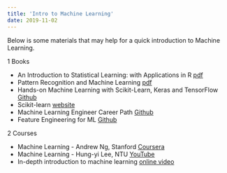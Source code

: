 ```yaml
---
title: 'Intro to Machine Learning'
date: 2019-11-02
---
```


Below is some materials that may help for a quick introduction to Machine Learning. 

1 Books

- An Introduction to Statistical Learning: with Applications in R [pdf](http://faculty.marshall.usc.edu/gareth-james/ISL/)
- Pattern Recognition and Machine Learning [pdf](http://users.isr.ist.utl.pt/~wurmd/Livros/school/Bishop%20-%20Pattern%20Recognition%20And%20Machine%20Learning%20-%20Springer%20%202006.pdf)
- Hands-on Machine Learning with Scikit-Learn, Keras and TensorFlow [Github](https://www.oreilly.com/library/view/hands-on-machine-learning/9781492032632/)
- Scikit-learn [website](https://scikit-learn.org/stable/documentation.html)
- Machine Learning Engineer Career Path [Github](https://github.com/virgili0/Virgilio/tree/master/LearningPaths/Machine%20Learning%20Engineer%20Career%20Path)
- Feature Engineering for ML [Github](https://www.safaribooksonline.com/library/view/feature-engineering-for/9781491953235/)


2 Courses

- Machine Learning - Andrew Ng, Stanford [Coursera](https://www.coursera.org/learn/machine-learning?)
- Machine Learning - Hung-yi Lee, NTU [YouTube](https://www.youtube.com/playlist?list=PLJV_el3uVTsPy9oCRY30oBPNLCo89yu49)
- In-depth introduction to machine learning [online video](https://www.r-bloggers.com/in-depth-introduction-to-machine-learning-in-15-hours-of-expert-videos/)